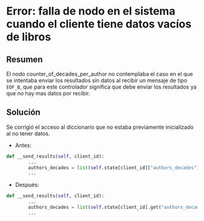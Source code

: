 # Error: falla de nodo en el sistema cuando el cliente tiene datos vacíos de libros

## Resumen

El nodo counter_of_decades_per_author no contemplaba el caso en el que se intentaba enviar los resultados sin datos al recibir un mensaje de tipo `EOF_B`, que para este controlador significa que debe enviar los resultados ya que no hay mas datos por recibir.

## Solución

Se corrigió el acceso al diccionario que no estaba previamente inicializado al no tener datos.

- Antes:

```python
def __send_results(self, client_id):
        ...
        authors_decades = list(self.state[client_id]["authors_decades"].items())
        ...
```

- Después:

```python
def __send_results(self, client_id):
        ...
        authors_decades = list(self.state[client_id].get("authors_decades", {}).items())
        ...
```
